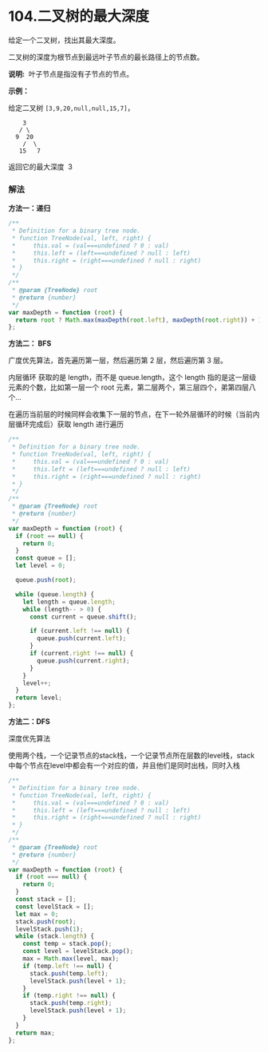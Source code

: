 # 104.二叉树的最大深度

给定一个二叉树，找出其最大深度。

二叉树的深度为根节点到最远叶子节点的最长路径上的节点数。

**说明:**  叶子节点是指没有子节点的节点。

**示例：**

给定二叉树 `[3,9,20,null,null,15,7]`，

```
    3
   / \
  9  20
    /  \
   15   7
```

返回它的最大深度  3

### 解法

**方法一：递归**

```js
/**
 * Definition for a binary tree node.
 * function TreeNode(val, left, right) {
 *     this.val = (val===undefined ? 0 : val)
 *     this.left = (left===undefined ? null : left)
 *     this.right = (right===undefined ? null : right)
 * }
 */
/**
 * @param {TreeNode} root
 * @return {number}
 */
var maxDepth = function (root) {
  return root ? Math.max(maxDepth(root.left), maxDepth(root.right)) + 1 : 0;
};
```

**方法二： BFS**

广度优先算法，首先遍历第一层，然后遍历第 2 层，然后遍历第 3 层。

内层循环 获取的是 length，而不是 queue.length，这个 length 指的是这一层级元素的个数，比如第一层一个 root 元素，第二层两个，第三层四个，弟第四层八个...

在遍历当前层的时候同样会收集下一层的节点，在下一轮外层循环的时候（当前内层循环完成后）获取 length 进行遍历

```js
/**
 * Definition for a binary tree node.
 * function TreeNode(val, left, right) {
 *     this.val = (val===undefined ? 0 : val)
 *     this.left = (left===undefined ? null : left)
 *     this.right = (right===undefined ? null : right)
 * }
 */
/**
 * @param {TreeNode} root
 * @return {number}
 */
var maxDepth = function (root) {
  if (root == null) {
    return 0;
  }
  const queue = [];
  let level = 0;

  queue.push(root);

  while (queue.length) {
    let length = queue.length;
    while (length-- > 0) {
      const current = queue.shift();

      if (current.left !== null) {
        queue.push(current.left);
      }
      if (current.right !== null) {
        queue.push(current.right);
      }
    }
    level++;
  }
  return level;
};
```

**方法二：DFS**

深度优先算法

使用两个栈，一个记录节点的stack栈，一个记录节点所在层数的level栈，stack中每个节点在level中都会有一个对应的值，并且他们是同时出栈，同时入栈

```js
/**
 * Definition for a binary tree node.
 * function TreeNode(val, left, right) {
 *     this.val = (val===undefined ? 0 : val)
 *     this.left = (left===undefined ? null : left)
 *     this.right = (right===undefined ? null : right)
 * }
 */
/**
 * @param {TreeNode} root
 * @return {number}
 */
var maxDepth = function (root) {
  if (root === null) {
    return 0;
  }
  const stack = [];
  const levelStack = [];
  let max = 0;
  stack.push(root);
  levelStack.push(1);
  while (stack.length) {
    const temp = stack.pop();
    const level = levelStack.pop();
    max = Math.max(level, max);
    if (temp.left !== null) {
      stack.push(temp.left);
      levelStack.push(level + 1);
    }
    if (temp.right !== null) {
      stack.push(temp.right);
      levelStack.push(level + 1);
    }
  }
  return max;
};
```
